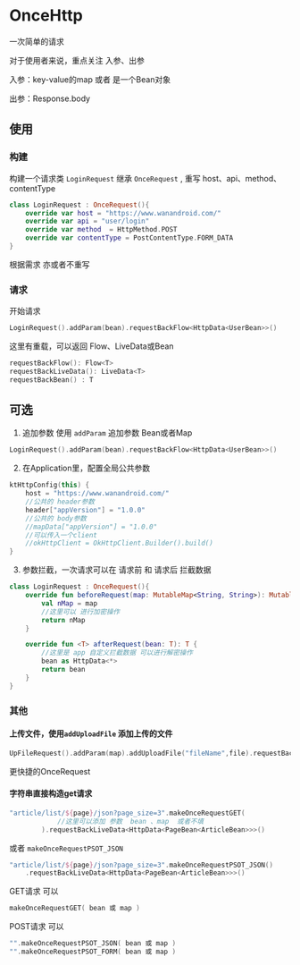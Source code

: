 # OnceHttp
一次简单的请求

对于使用者来说，重点关注 入参、出参

入参：key-value的map 或者 是一个Bean对象

出参：Response.body

## 使用
### 构建
构建一个请求类 `LoginRequest` 继承 `OnceRequest` , 重写 host、api、method、contentType

```kotlin
class LoginRequest : OnceRequest(){
    override var host = "https://www.wanandroid.com/"
    override var api = "user/login"
    override var method  = HttpMethod.POST
    override var contentType = PostContentType.FORM_DATA
}
```
根据需求 亦或者不重写

### 请求
开始请求

```kotlin
LoginRequest().addParam(bean).requestBackFlow<HttpData<UserBean>>()
```
这里有重载，可以返回 Flow、LiveData或Bean

```kotlin
requestBackFlow(): Flow<T> 
requestBackLiveData(): LiveData<T>
requestBackBean() : T
```
## 可选
1. 追加参数 使用 `addParam` 追加参数 Bean或者Map

```kotlin
LoginRequest().addParam(bean).requestBackFlow<HttpData<UserBean>>()
```

2. 在Application里，配置全局公共参数

```kotlin
ktHttpConfig(this) {
    host = "https://www.wanandroid.com/"
    //公共的 header参数
    header["appVersion"] = "1.0.0"
    //公共的 body参数
    //mapData["appVersion"] = "1.0.0"
    //可以传入一个client
    //okHttpClient = OkHttpClient.Builder().build()
}
```
3. 参数拦截，一次请求可以在 请求前  和 请求后 拦截数据

```kotlin
class LoginRequest : OnceRequest(){
    override fun beforeRequest(map: MutableMap<String, String>): MutableMap<String, String> {
        val nMap = map
        //这里可以 进行加密操作
        return nMap
    }

    override fun <T> afterRequest(bean: T): T {
        //这里是 app 自定义拦截数据 可以进行解密操作
        bean as HttpData<*>
        return bean
    }
}
```
### 其他
#### 上传文件，使用`addUploadFile`  添加上传的文件
```kotlin
UpFileRequest().addParam(map).addUploadFile("fileName",file).requestBackFlow()
```
更快捷的OnceRequest

#### 字符串直接构造get请求
```kotlin
"article/list/${page}/json?page_size=3".makeOnceRequestGET(
            //这里可以添加 参数  bean 、map  或者不填
        ).requestBackLiveData<HttpData<PageBean<ArticleBean>>>()
```
或者 `makeOnceRequestPSOT_JSON`

```kotlin
"article/list/${page}/json?page_size=3".makeOnceRequestPSOT_JSON()
    .requestBackLiveData<HttpData<PageBean<ArticleBean>>>()
```
GET请求 可以

```kotlin
makeOnceRequestGET( bean 或 map )
```
POST请求 可以

```kotlin
"".makeOnceRequestPSOT_JSON( bean 或 map )
"".makeOnceRequestPSOT_FORM( bean 或 map )
```